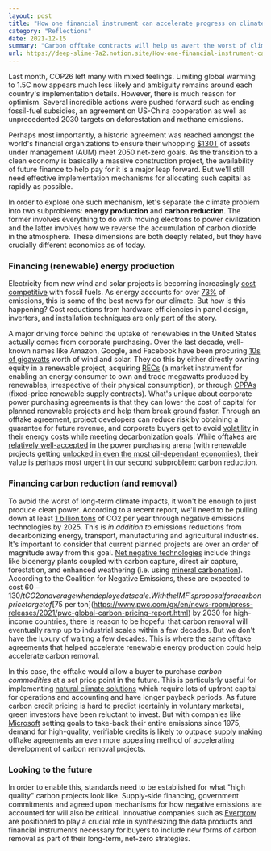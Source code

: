 ```yaml
--- 
layout: post
title: "How one financial instrument can accelerate progress on climate"
category: "Reflections"
date: 2021-12-15
summary: "Carbon offtake contracts will help us avert the worst of climate disaster."
url: https://deep-slime-7a2.notion.site/How-one-financial-instrument-can-accelerate-progress-on-climate-605c175c87cc43afb5d8bf682aad3f9e
--- 
```

Last month, COP26 left many with mixed feelings. Limiting global warming to 1.5C now appears much less likely and ambiguity remains around each country's implementation details. However, there is much reason for optimism. Several incredible actions were pushed forward such as ending fossil-fuel subsidies, an agreement on US-China cooperation as well as unprecedented 2030 targets on deforestation and methane emissions.

Perhaps most importantly, a historic agreement was reached amongst the world's financial organizations to ensure their whopping [$130T](https://www.bbc.com/news/business-59143027) of assets under management (AUM) meet 2050 net-zero goals. As the transition to a clean economy is basically a massive construction project, the availability of future finance to help pay for it is a major leap forward. But we'll still need effective implementation mechanisms for allocating such capital as rapidly as possible.

In order to explore one such mechanism, let's separate the climate problem into two subproblems: **energy production** and **carbon reduction**. The former involves everything to do with moving electrons to power civilization and the latter involves how we reverse the accumulation of carbon dioxide in the atmosphere. These dimensions are both deeply related, but they have crucially different economics as of today.

### **Financing (renewable) energy production**

Electricity from new wind and solar projects is becoming increasingly [cost competitive](https://www.theguardian.com/environment/2021/jun/23/most-new-wind-solar-projects-cheaper-than-coal-report) with fossil fuels. As energy accounts for over [73%](https://ourworldindata.org/co2-and-other-greenhouse-gas-emissions) of emissions, this is some of the best news for our climate. But how is this happening? Cost reductions from hardware efficiencies in panel design, inverters, and installation techniques are only part of the story.

A major driving force behind the uptake of renewables in the United States actually comes from corporate purchasing. Over the last decade, well-known names like Amazon, Google, and Facebook have been procuring [10s of gigawatts](https://www.iea.org/data-and-statistics/charts/top-corporate-off-takers-of-renewable-power-purchase-agreements-2010-2020) worth of wind and solar. They do this by either directly owning equity in a renewable project, acquiring [RECs](https://www.investopedia.com/terms/r/rec.asp) (a market instrument for enabling an energy consumer to own and trade megawatts produced by renewables, irrespective of their physical consumption), or through [CPPAs](https://resource-platform.eu/what-are-ppas/) (fixed-price renewable supply contracts). What's unique about corporate power purchasing agreements is that they can lower the cost of capital for planned renewable projects and help them break ground faster. Through an offtake agreement, project developers can reduce risk by obtaining a guarantee for future revenue, and corporate buyers get to avoid [volatility](https://www.reuters.com/business/energy/texas-power-consumers-pay-price-winter-storm-2021-02-18/) in their energy costs while meeting decarbonization goals. While offtakes are [relatively well-accepted](https://www.wbcsd.org/contentwbc/download/12227/182946/1) in the power purchasing arena (with renewable projects getting [unlocked in even the most oil-dependant economies](https://www.pembina.org/blog/2021-smashing-records-canadian-renewable-energy-deals)), their value is perhaps most urgent in our second subproblem: carbon reduction.

### **Financing carbon reduction (and removal)**

To avoid the worst of long-term climate impacts, it won't be enough to just produce clean power. According to a recent report, we'll need to be pulling down at least [1 billion tons](https://coalitionfornegativeemissions.org/world-will-miss-climate-targets-without-introduction-of-large-scale-negative-emissions-solutions-by-2025/) of CO2 per year through negative emissions technologies by 2025. This is *in addition to* emissions reductions from decarbonizing energy, transport, manufacturing and agricultural industries. It's important to consider that current planned projects are over an order of magnitude away from this goal. [Net negative technologies](https://net-negative.tech/technologies) include things like bioenergy plants coupled with carbon capture, direct air capture, forestation, and enhanced weathering (i.e. using [mineral carbonation](https://en.wikipedia.org/wiki/Enhanced_weathering#Mineral_carbonation)). According to the Coalition for Negative Emissions, these are expected to cost $60-130/tCO2 on average when deployed at scale. With the IMF's proposal for a carbon price target of [$75 per ton](https://www.pwc.com/gx/en/news-room/press-releases/2021/pwc-global-carbon-pricing-report.html) by 2030 for high-income countries, there is reason to be hopeful that carbon removal will eventually ramp up to industrial scales within a few decades. But we don't have the luxury of waiting a few decades. This is where the same offtake agreements that helped accelerate renewable energy production could help accelerate carbon removal.

In this case, the offtake would allow a buyer to purchase *carbon commodities* at a set price point in the future. This is particularly useful for implementing [natural climate solutions](https://www.forestfoundation.org/why-we-do-it/family-forest-blog/long-term-offtake-agreements-for-a-lasting-natural-climate-solution/) which require lots of upfront capital for operations and accounting and have longer payback periods. As future carbon credit pricing is hard to predict (certainly in voluntary markets), green investors have been reluctant to invest. But with companies like [Microsoft](https://www.energymonitor.ai/tech/carbon-removal/the-business-case-for-co2-removal-in-a-net-zero-world) setting goals to take-back their entire emissions since 1975, demand for high-quality, verifiable credits is likely to outpace supply making offtake agreements an even more appealing method of accelerating development of carbon removal projects.

### Looking to the future

In order to enable this, standards need to be established for what "high quality" carbon projects look like. Supply-side financing, government commitments and agreed upon mechanisms for how negative emissions are accounted for will also be critical. Innovative companies such as [Evergrow](https://evergrow.com/) are positioned to play a crucial role in synthesizing the data products and financial instruments necessary for buyers to include new forms of carbon removal as part of their long-term, net-zero strategies.